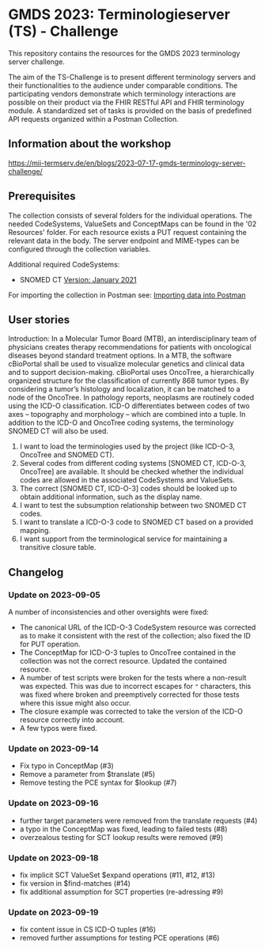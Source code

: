 # GMDS 2023: Terminologieserver (TS) - Challenge
This repository contains the resources for the GMDS 2023 terminology server challenge. 

The aim of the TS-Challenge is to present different terminology servers and their functionalities to the audience under comparable conditions. The participating vendors demonstrate which terminology interactions are possible on their product via the FHIR RESTful API and FHIR terminology module. A standardized set of tasks is provided on the basis of predefined API requests organized within a Postman Collection.

## Information about the workshop
https://mii-termserv.de/en/blogs/2023-07-17-gmds-terminology-server-challenge/


## Prerequisites
The collection consists of several folders for the individual operations. The needed CodeSystems, ValueSets and ConceptMaps can be found in the '02 Resources' folder. For each resource exists a PUT request containing the relevant data in the body. The server endpoint and MIME-types can be configured through the collection variables.

Additional required CodeSystems:
- SNOMED CT [Version: January 2021](https://download.nlm.nih.gov/umls/kss/IHTSDO20210131/SnomedCT_InternationalRF2_PRODUCTION_20210131T120000Z.zip?_gl=1*otxhn2*_ga*NjQ3NDE2NDMwLjE2OTExNTEwNTc.*_ga_P1FPTH9PL4*MTY5MTE1MTA1Ny4xLjEuMTY5MTE1MTE5Ni4wLjAuMA..*_ga_7147EPK006*MTY5MTE1MTA1Ny4xLjEuMTY5MTE1MTE5Ni4wLjAuMA..) 

For importing the collection in Postman see: [Importing data into Postman](https://learning.postman.com/docs/getting-started/importing-and-exporting/importing-and-exporting-overview/)

## User stories
Introduction:
In a Molecular Tumor Board (MTB), an interdisciplinary team of physicians creates therapy recommendations for patients with oncological diseases beyond standard treatment options. In a MTB, the software cBioPortal shall be used to visualize molecular genetics and clinical data and to support decision-making. cBioPortal uses OncoTree, a hierarchically organized structure for the classification of currently 868 tumor types. By considering a tumor’s histology and localization, it can be matched to a node of the OncoTree. In pathology reports, neoplasms are routinely coded using the ICD-O classification. ICD-O differentiates between codes of two axes – topography and morphology – which are combined into a tuple. In addition to the ICD-O and OncoTree coding systems, the terminology SNOMED CT will also be used.

1. I want to load the terminologies used by the project (like ICD-O-3, OncoTree and SNOMED CT).
2. Several codes from different coding systems [SNOMED CT, ICD-O-3, OncoTree] are available. It should be checked whether the individual codes are allowed in the associated CodeSystems and ValueSets.
3. The correct [SNOMED CT, ICD-O-3] codes should be looked up to obtain additional information, such as the display name.
4. I want to test the subsumption relationship between two SNOMED CT codes.
5. I want to translate a ICD-O-3 code to SNOMED CT based on a provided mapping.
6. I want support from the terminological service for maintaining a transitive closure table.

## Changelog

### Update on 2023-09-05

A number of inconsistencies and other oversights were fixed:

- The canonical URL of the ICD-O-3 CodeSystem resource was corrected as to make it consistent with the rest of the collection; also fixed the ID for PUT operation.
- The ConceptMap for ICD-O-3 tuples to OncoTree contained in the collection was not the correct resource. Updated the contained resource.
- A number of test scripts were broken for the tests where a non-result was expected. This was due to incorrect escapes for `"` characters, this was fixed where broken and preemptively corrected for those tests where this issue might also occur.
- The closure example was corrected to take the version of the ICD-O resource correctly into account.
- A few typos were fixed.

### Update on 2023-09-14

- Fix typo in ConceptMap (#3)
- Remove a parameter from $translate (#5)
- Remove testing the PCE syntax for $lookup (#7)

### Update on 2023-09-16

- further target parameters were removed from the translate requests (#4)
- a typo in the ConceptMap was fixed, leading to failed tests (#8)
- overzealous testing for SCT lookup results were removed (#9)

### Update on 2023-09-18

- fix implicit SCT ValueSet $expand operations (#11, #12, #13)
- fix version in $find-matches (#14) 
- fix additional assumption for SCT properties (re-adressing #9)

### Update on 2023-09-19

- fix content issue in CS ICD-O tuples (#16)
- removed further assumptions for testing PCE operations (#6)
